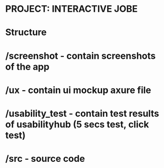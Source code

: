 # PROJECT: INTERACTIVE JOBE
# Structure
# /screenshot - contain screenshots of the app
# /ux - contain ui mockup axure file
# /usability_test - contain test results of usabilityhub (5 secs test, click test)
# /src - source code
